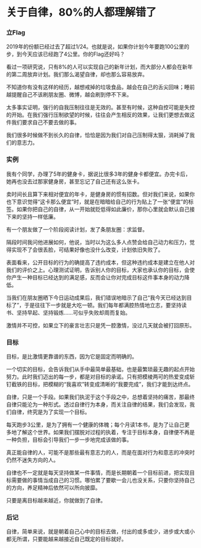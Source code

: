 # 关于自律，80%的人都理解错了

### 立Flag
2019年的份额已经过去了超过1/24。也就是说，如果你计划今年要跑100公里的步，到今天应该已经跑了4公里。你的Flag还好吗？
 
看过一项研究说，只有8%的人可以实现自己的新年计划，而大部分人都会在新年的第二周放弃计划。我们那么渴望自律，却也那么容易放弃。
 
不知道你有没有这样的经历，越想戒掉的垃圾食品，越会在自己的舌尖回味；睡前越提醒自己不该刷朋友圈、微博，越会刷到停不下来。
 
太多事实证明，强行的自我压制往往是无效的。甚至有时候，这种自控可能是失控的开始。在我们强行压制欲望的时候，往往会产生相反的效果，让我们更想去做这件我们要求自己不要去做的事。
 
我们很多时候做不到长久的自律，恰恰是因为我们对自己压制得太狠，消耗掉了我们的意志力。
 
### 实例 
 
我有个同学，办理了5年的健身卡，据说比很多3年的健身卡都便宜。办完卡后，她再也没去过那家健身房，甚至忘记了自己还有这么张卡。
 
卖时间长且算下来相对便宜的年卡，是健身房的惯有招数。但对我们来说，如果你也下意识觉得“这卡那么便宜”时，就是在暗暗给自己的行为贴上了一张“便宜”的标签。如果你把自己的自律，从一开始就贬低得如此廉价，那你心里就会默认自己接下来的坚持一样低廉。
 
有一个朋友做了一个阶段阅读计划，发了条朋友圈：求监督。
 
隔段时间我问他进展如何，他说，当时以为这么多人点赞会给自己动力和压力，觉得实现不了会很丢脸，可结果好像也没什么改变，计划依旧失败了。
 
表面看来，公开目标的行为的确提高了违约成本，但这种违约成本是建立在他人对我们的评价之上。心理测试证明，告诉别人你的目标，大家也承认你的目标，会使你产生一种目标已经达到的满足感，反而会让你对完成目标这件事本身的动力降低。
 
当我们在朋友圈晒下今日运动成果后，我们错误地暗示了自己“我今天已经达到目标了”，于是往往下一步就是大吃一顿。我们每年都满腔热情地立志，要坚持读书、坚持早起、坚持锻炼……可似乎失败却周而复始。
 
激情并不可控，如果立下的豪言壮志只是凭一腔激情，没过几天就会被打回原形。
 
### 目标
 
目标，是比激情更靠谱的东西，因为它是固定而明确的。
 
一个切实的目标，会告诉我们从手中最简单最基础，也是最繁琐最无趣的起点开始努力。此时我们迈出的每一步，都是对目标的承诺。只有把模棱两可的热爱变成斩钉截铁的目标，把模糊的“我喜欢”转变成清晰的“我要完成”，我们才能到达终点。
 
自律，只是一个手段。如果我们执泥于这个手段之中，总想着坚持的痛苦，那最终自律只能沦为一种形式。透过自律行为本身，而关注自律的结果，我们会发现，我们自律，终究是为了实现一个目标。
 
每天跑步3公里，是为了拥有一个健康的体魄；每个月读1本书，是为了让自己更多地了解这个世界。如果我们摆脱对过程的执着，专注于目标本身，自律便不再是一种负担，目标会引导我们一步一步地完成该做的事。
 
真正能自律的人，可能不是那些最有意志力的人，而是在面对行为和意志的冲突时仍然不迷失方向的人。
 
自律也不一定就是每天坚持做某一件事情，而是长期朝着一个目标前进，把实现目标需要做的事情当成自己的习惯。哪怕累了要歇一会儿也没关系，只要你坚持自己的方向，养足精神后依然可以所向披靡。
 
只要是离目标越来越近，你就做到了自律。

### 后记

自律，简单来说，就是朝着自己心中的目标去做，付出的或多或少，进步或大或小都无所谓，只要能越来越接近自己既定的目标就好。